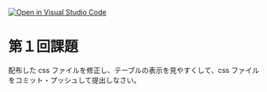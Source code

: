 [![Open in Visual Studio Code](https://classroom.github.com/assets/open-in-vscode-2e0aaae1b6195c2367325f4f02e2d04e9abb55f0b24a779b69b11b9e10269abc.svg)](https://classroom.github.com/online_ide?assignment_repo_id=16122404&assignment_repo_type=AssignmentRepo)
# 第１回課題

配布した css ファイルを修正し、テーブルの表示を見やすくして、css ファイルをコミット・プッシュして提出しなさい。
